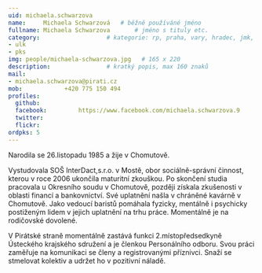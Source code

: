 ```yaml
---
uid: michaela.schwarzova
name:     Michaela Schwarzová  	# běžně používáné jméno
fullname: Michaela Schwarzova	 	# jméno s tituly etc.
category:                 	# kategorie: rp, praha, vary, hradec, jmk, senat
- ulk
- pks
img: people/michaela-schwarzova.jpg   # 165 x 220
description:            	# kratký popis, max 160 znaků
mail:
- michaela.schwarzova@pirati.cz
mob:			+420 775 150 494		  
profiles:
  github:                 
  facebook: 		https://www.facebook.com/michaela.schwarzova.9	  
  twitter: 		  
  flickr:     		
ordpks: 5
---
```


Narodila se 26.listopadu 1985 a žije v Chomutově.

Vystudovala SOŠ InterDact,s.r.o. v Mostě, obor sociálně-správní činnost, kterou v roce 2006 ukončila maturitní zkouškou. Po skončení studia pracovala u Okresního soudu v Chomutově, později získala zkušenosti v oblasti financí a bankovnictví. Své uplatnění našla v chráněné kavárně v Chomutově. Jako vedoucí baristů pomáhala fyzicky, mentálně i psychicky postiženým lidem v jejich uplatnění na trhu práce. Momentálně je na rodičovské dovolené.

V Pirátské straně momentálně zastává funkci 2.místopředsedkyně Ústeckého krajského sdružení a je členkou Personálního odboru. Svou práci zaměřuje na komunikaci se členy a registrovanými příznivci. Snaží se stmelovat kolektiv a udržet ho v pozitivní náladě. 
